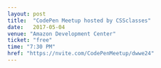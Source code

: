 ```yaml
---
layout: post
title:  "CodePen Meetup hosted by CSSclasses"
date:   2017-05-04
venue: "Amazon Development Center"
ticket: "free"
time: "7:30 PM"
href: "https://nvite.com/CodePenMeetup/dwwe24"
---
```

<!-- fill in the URL of your event host page if you haven't enough information for a detail page, so the event link won't point on the detail page at all -->
